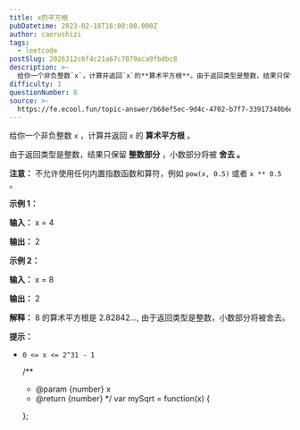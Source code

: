 ```yaml
---
title: x的平方根
pubDatetime: 2023-02-18T16:00:00.000Z
author: caorushizi
tags:
  - leetcode
postSlug: 2026312c6f4c21a67c7079aca9fbdbc8
description: >-
  给你一个非负整数`x`，计算并返回`x`的**算术平方根**。由于返回类型是整数，结果只保留**整数部分**，小数部分将被**舍去。****注意：**不允许使用任何内置指数函数和算符，例如`pow(x
difficulty: 1
questionNumber: 8
source: >-
  https://fe.ecool.fun/topic-answer/b68ef5ec-9d4c-4702-b7f7-33917340b6eb?orderBy=updateTime&order=desc&tagId=31
---
```


给你一个非负整数 `x` ，计算并返回 `x` 的 **算术平方根** 。

由于返回类型是整数，结果只保留 **整数部分** ，小数部分将被 **舍去 。**

**注意：** 不允许使用任何内置指数函数和算符，例如 `pow(x, 0.5)` 或者 `x ** 0.5` 。

**示例 1：**

**输入：** x = 4

**输出：** 2

**示例 2：**

**输入：** x = 8

**输出：** 2

**解释：** 8 的算术平方根是 2.82842..., 由于返回类型是整数，小数部分将被舍去。

**提示：**

- `0 <= x <= 2^31 - 1`

  /\*\*

  - @param {number} x
  - @return {number}
    \*/
    var mySqrt = function(x) {

  };
